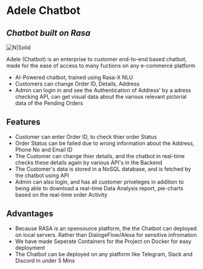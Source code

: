 # Adele Chatbot
## _Chatbot built on Rasa_

![N|Solid](https://upload.wikimedia.org/wikipedia/commons/e/e4/Rasa_nlu_horizontal_purple.svg) 

Adele (Chatbot) is an enterprise to customer end-to-end based chatbot, made for the ease of access to many fuctions on any e-commerce platform


- AI-Powered chatbot, trained using Rasa-X NLU
- Customers can change Order ID, Details, Address
- Admin can login in and see the Authentication of Address' by a adress checking API, can get visual data about the various relevant pictorial data of the Pending Orders

## Features

- Customer can enter Order ID, to check thier order Status
- Order Status can be failed due to wrong information about the Address, Phone No and Email ID
- The Customer can change thier details, and the chatbot in real-time checks these details again by various API's in the Backend
- The Customer's data is stored in a NoSQL database, and is fetched by the chatbot using API
- Admin can also login, and has all customer priveleges in addition to being able to download a real-time Data Analysis report, pie-charts based on the real-time order Activity


## Advantages

- Because RASA is an opensource platform, the the Chatbot can deployed on local servers. Rather than DialogeFlow/Alexa for sensitive infromation
- We have made Seperate Containers for the Project on Docker for easy deployment
- The Chatbot can be deployed on any platform like Telegram, Slack and Discord in under 5 Mins
